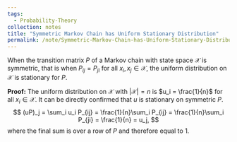 ```yaml
---
tags:
  - Probability-Theory
collection: notes
title: "Symmetric Markov Chain has Uniform Stationary Distribution"
permalink: /note/Symmetric-Markov-Chain-has-Uniform-Stationary-Distribution/
---
```

When the transition matrix $P$ of a Markov chain with state space $\mathcal{X}$ is symmetric, that is when $P_{ij} = P_{ji}$ for all $x_i,x_j \in \mathcal{X}$, the uniform distribution on $\mathcal{X}$ is stationary for $P$.

**Proof:**
The uniform distribution on $\mathcal{X}$ with $|\mathcal{X}| = n$ is $u_i = \frac{1}{n}$ for all $x_i \in \mathcal{X}$.
It can be directly confirmed that $u$ is stationary on symmetric $P$.
$$
(uP)_j = \sum_i u_i P_{ij} = \frac{1}{n}\sum_i P_{ij} = \frac{1}{n}\sum_i P_{ji} = \frac{1}{n} = u_j,
$$
where the final sum is over a row of $P$ and therefore equal to 1.